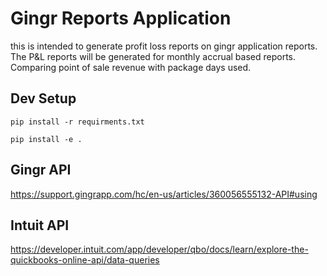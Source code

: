 # Gingr Reports Application

this is intended to generate profit loss reports on gingr application reports. The P&L reports will be generated for monthly accrual based reports. Comparing point of sale revenue with package days used.


## Dev Setup
`pip install -r requirments.txt`

`pip install -e .`


## Gingr API
https://support.gingrapp.com/hc/en-us/articles/360056555132-API#using

## Intuit API
https://developer.intuit.com/app/developer/qbo/docs/learn/explore-the-quickbooks-online-api/data-queries